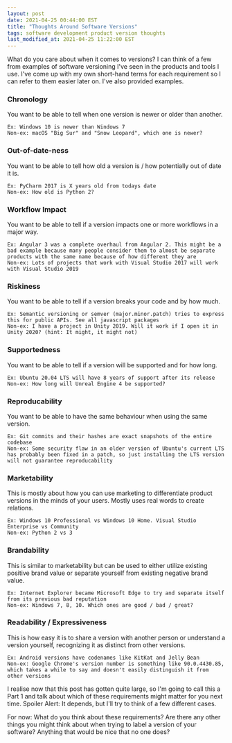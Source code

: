 ```yaml
---
layout: post
date: 2021-04-25 00:44:00 EST
title: "Thoughts Around Software Versions"
tags: software development product version thoughts
last_modified_at: 2021-04-25 11:22:00 EST
---
```


What do you care about when it comes to versions? I can think of a few from examples of software versioning I've seen in the products and tools I use. I've come up with my own short-hand terms for each requirement so I can refer to them easier later on. I've also provided examples.

### Chronology
You want to be able to tell when one version is newer or older than another.

```
Ex: Windows 10 is newer than Windows 7
Non-ex: macOS "Big Sur" and "Snow Leopard", which one is newer?
```

### Out-of-date-ness
You want to be able to tell how old a version is / how potentially out of date it is.

```
Ex: PyCharm 2017 is X years old from todays date
Non-ex: How old is Python 2?
```

### Workflow Impact
You want to be able to tell if a version impacts one or more workflows in a major way.

```
Ex: Angular 3 was a complete overhaul from Angular 2. This might be a bad example because many people consider them to almost be separate products with the same name because of how different they are
Non-ex: Lots of projects that work with Visual Studio 2017 will work with Visual Studio 2019
```

### Riskiness
You want to be able to tell if a version breaks your code and by how much.

```
Ex: Semantic versioning or semver (major.minor.patch) tries to express this for public APIs. See all javascript packages
Non-ex: I have a project in Unity 2019. Will it work if I open it in Unity 2020? (hint: It might, it might not)
```

### Supportedness
You want to be able to tell if a version will be supported and for how long.

```
Ex: Ubuntu 20.04 LTS will have 8 years of support after its release
Non-ex: How long will Unreal Engine 4 be supported?
```

### Reproducability
You want to be able to have the same behaviour when using the same version.

```
Ex: Git commits and their hashes are exact snapshots of the entire codebase
Non-ex: Some security flaw in an older version of Ubuntu's current LTS has probably been fixed in a patch, so just installing the LTS version will not guarantee reproducability
```

### Marketability
This is mostly about how you can use marketing to differentiate product versions in the minds of your users. Mostly uses real words to create relations.

```
Ex: Windows 10 Professional vs Windows 10 Home. Visual Studio Enterprise vs Community
Non-ex: Python 2 vs 3
```

### Brandability
This is similar to marketability but can be used to either utilize existing positive brand value or separate yourself from existing negative brand value.

```
Ex: Internet Explorer became Microsoft Edge to try and separate itself from its previous bad reputation
Non-ex: Windows 7, 8, 10. Which ones are good / bad / great?
```

### Readability / Expressiveness
This is how easy it is to share a version with another person or understand a version yourself, recognizing it as distinct from other versions.

```
Ex: Android versions have codenames like KitKat and Jelly Bean
Non-ex: Google Chrome's version number is something like 90.0.4430.85, which takes a while to say and doesn't easily distinguish it from other versions
```

I realise now that this post has gotten quite large, so I'm going to call this a Part 1 and talk about which of these requirements might matter for you next time. Spoiler Alert: It depends, but I'll try to think of a few different cases.

For now: What do you think about these requirements? Are there any other things you might think about when trying to label a version of your software? Anything that would be nice that no one does?